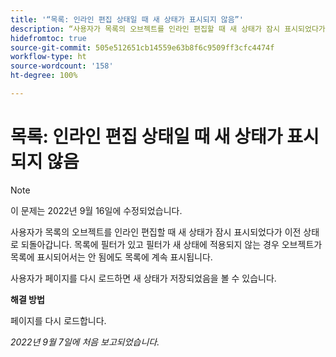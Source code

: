 ```yaml
---
title: '“목록: 인라인 편집 상태일 때 새 상태가 표시되지 않음”'
description: “사용자가 목록의 오브젝트를 인라인 편집할 때 새 상태가 잠시 표시되었다가 이전 상태로 되돌아갑니다. 목록에 필터가 있고 필터가 새 상태에 적용되지 않는 경우 오브젝트가 목록에 표시되어서는 안 됨에도 목록에 계속 표시됩니다. ”
hidefromtoc: true
source-git-commit: 505e512651cb14559e63b8f6c9509ff3cfc4474f
workflow-type: ht
source-wordcount: '158'
ht-degree: 100%

---
```



# 목록: 인라인 편집 상태일 때 새 상태가 표시되지 않음

>[!NOTE]
>
>이 문제는 2022년 9월 16일에 수정되었습니다.

사용자가 목록의 오브젝트를 인라인 편집할 때 새 상태가 잠시 표시되었다가 이전 상태로 되돌아갑니다. 목록에 필터가 있고 필터가 새 상태에 적용되지 않는 경우 오브젝트가 목록에 표시되어서는 안 됨에도 목록에 계속 표시됩니다.

사용자가 페이지를 다시 로드하면 새 상태가 저장되었음을 볼 수 있습니다.

**해결 방법**

페이지를 다시 로드합니다.

_2022년 9월 7일에 처음 보고되었습니다._

